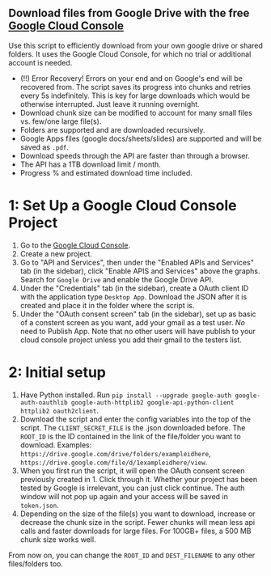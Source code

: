 ## Download files from Google Drive with the free [Google Cloud Console](https://cloud.google.com/)

Use this script to efficiently download from your own google drive or shared folders. It uses the Google Cloud Console, for which no trial or additional account is needed. 

-  (!!) Error Recovery! Errors on your end and on Google's end will be recovered from. The script saves its progress into chunks and retries every 5s indefinitely. This is key for large downloads which would be otherwise interrupted. Just leave it running overnight.
- Download chunk size can be modified to account for many small files vs. few/one large file(s).
- Folders are supported and are downloaded recursively.
- Google Apps files (google docs/sheets/slides) are supported and will be saved as `.pdf`.
- Download speeds through the API are faster than through a browser.
- The API has a 1TB download limit / month.
- Progress % and estimated download time included.

# 1: Set Up a Google Cloud Console Project
1. Go to the [Google Cloud Console](https://console.cloud.google.com/).
2. Create a new project.
3. Go to "API and Services", then under the "Enabled APIs and Services" tab (in the sidebar), click "Enable APIS and Services" above the graphs. Search for `Google Drive` and enable the Google Drive API.
4. Under  the "Credentials" tab (in the sidebar), create a OAuth client ID with the application type `Desktop App`. Download the JSON after it is created and place it in the folder where the script is.
5. Under  the "OAuth consent screen" tab (in the sidebar), set up as basic of a constent screen as you want, add your gmail as a test user. *No* need to Publish App. Note that no other users will have publish to your cloud console project unless you add their gmail to the testers list.

# 2: Initial setup
1. Have Python installed. Run `pip install --upgrade google-auth google-auth-oauthlib google-auth-httplib2 google-api-python-client httplib2 oauth2client`.
2. Download the script and enter the config variables into the top of the script. The `CLIENT_SECRET_FILE` is the .json downloaded before. The `ROOT_ID` is the ID contained in the link of the file/folder you want to download. Examples: `https://drive.google.com/drive/folders/exampleidhere`, `https://drive.google.com/file/d/1exampleidhere/view`.
3. When you first run the script, it will open the OAuth consent screen previously created in 1. Click through it. Whether your project has been tested by Google is irrelevant, you can just click continue. The auth window will not pop up again and your access will be saved in `token.json`.
4. Depending on the size of the file(s) you want to download, increase or decrease the chunk size in the script. Fewer chunks will mean less api calls and faster downloads for large files. For 100GB+ files, a 500 MB chunk size works well.


From now on, you can change the `ROOT_ID` and `DEST_FILENAME` to any other files/folders too.
